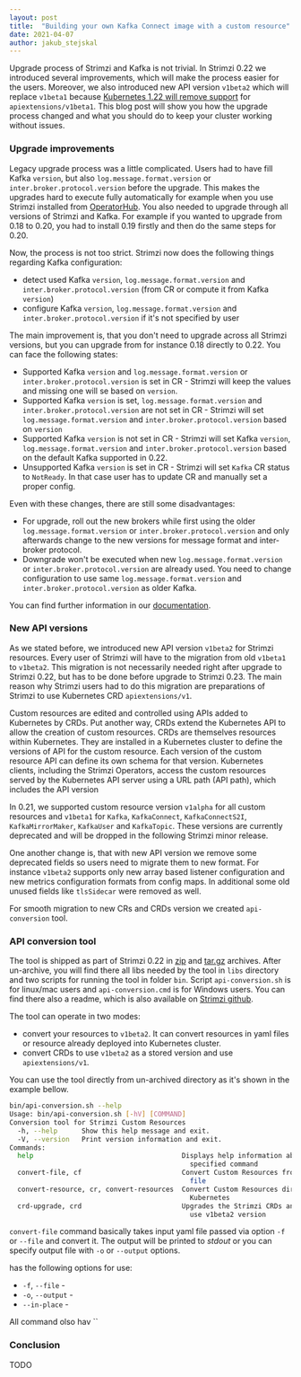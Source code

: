 ```yaml
---
layout: post
title:  "Building your own Kafka Connect image with a custom resource"
date: 2021-04-07
author: jakub_stejskal
---
```

Upgrade process of Strimzi and Kafka is not trivial. 
In Strimzi 0.22 we introduced several improvements, which will make the process easier for the users. 
Moreover, we also introduced new API version `v1beta2` which will replace `v1beta1` because [Kubernetes 1.22 will remove support](https://kubernetes.io/docs/reference/using-api/deprecation-guide/#customresourcedefinition-v122) for `apiextensions/v1beta1`.
This blog post will show you how the upgrade process changed and what you should do to keep your cluster working without issues.

<!--more-->

### Upgrade improvements

Legacy upgrade process was a little complicated.
Users had to have fill Kafka `version`, but also `log.message.format.version` or `inter.broker.protocol.version` before the upgrade.
This makes the upgrades hard to execute fully automatically for example when you use Strimzi installed from [OperatorHub](https://operatorhub.io/operator/strimzi-kafka-operator).
You also needed to upgrade through all versions of Strimzi and Kafka.
For example if you wanted to upgrade from 0.18 to 0.20, you had to install 0.19 firstly and then do the same steps for 0.20.

Now, the process is not too strict.
Strimzi now does the following things regarding Kafka configuration:
* detect used Kafka `version`, `log.message.format.version` and `inter.broker.protocol.version` (from CR or compute it from Kafka `version`)
* configure Kafka `version`, `log.message.format.version` and `inter.broker.protocol.version` if it's not specified by user

The main improvement is, that you don't need to upgrade across all Strimzi versions, but you can upgrade from for instance 0.18 directly to 0.22. 
You can face the following states:
* Supported Kafka `version` and `log.message.format.version` or `inter.broker.protocol.version` is set in CR - Strimzi will keep the values and missing one will se based on `version`.
* Supported Kafka `version` is set, `log.message.format.version` and `inter.broker.protocol.version` are not set in CR - Strimzi will set `log.message.format.version` and `inter.broker.protocol.version` based on `version`
* Supported Kafka `version` is not set in CR - Strimzi will set Kafka `version`, `log.message.format.version` and `inter.broker.protocol.version` based on the default Kafka supported in 0.22.
* Unsupported Kafka `version` is set in CR - Strimzi will set `Kafka` CR status to `NotReady`. 
  In that case user has to update CR and manually set a proper config.
  
Even with these changes, there are still some disadvantages:
* For upgrade, roll out the new brokers while first using the older `log.message.format.version` or `inter.broker.protocol.version` and only afterwards change to the new versions for message format and inter-broker protocol.
* Downgrade won't be executed when new `log.message.format.version` or `inter.broker.protocol.version` are already used.
You need to change configuration to use same `log.message.format.version` and `inter.broker.protocol.version` as older Kafka.
  
You can find further information in our [documentation](https://strimzi.io/docs/operators/latest/deploying.html#assembly-upgrade-str).

### New API versions

As we stated before, we introduced new API version `v1beta2` for Strimzi resources. 
Every user of Strimzi will have to the migration from old `v1beta1` to `v1beta2`.
This migration is not necessarily needed right after upgrade to Strimzi 0.22, but has to be done before upgrade to Strimzi 0.23.
The main reason why Strimzi users had to do this migration are preparations of Strimzi to use Kubernetes CRD `apiextensions/v1`.

Custom resources are edited and controlled using APIs added to Kubernetes by CRDs. 
Put another way, CRDs extend the Kubernetes API to allow the creation of custom resources. 
CRDs are themselves resources within Kubernetes. 
They are installed in a Kubernetes cluster to define the versions of API for the custom resource. 
Each version of the custom resource API can define its own schema for that version. 
Kubernetes clients, including the Strimzi Operators, access the custom resources served by the Kubernetes API server using a URL path (API path), which includes the API version

In 0.21, we supported custom resource version `v1alpha` for all custom resources and `v1beta1` for `Kafka`, `KafkaConnect`, `KafkaConnectS2I`, `KafkaMirrorMaker`, `KafkaUser` and `KafkaTopic`.
These versions are currently deprecated and will be dropped in the following Strimzi minor release.

One another change is, that with new API version we remove some deprecated fields so users need to migrate them to new format.
For instance `v1beta2` supports only new array based listener configuration and new metrics configuration formats from config maps.
In additional some old unused fields like `tlsSidecar` were removed as well. 

For smooth migration to new CRs and CRDs version we created `api-conversion` tool.

### API conversion tool

The tool is shipped as part of Strimzi 0.22 in [zip](https://github.com/strimzi/strimzi-kafka-operator/releases/download/0.22.1/api-conversion-0.22.1.zip) and [tar.gz](https://github.com/strimzi/strimzi-kafka-operator/releases/download/0.22.1/api-conversion-0.22.1.tar.gz) archives. 
After un-archive, you will find there all libs needed by the tool in `libs` directory and two scripts for running the tool in folder `bin`.
Script `api-conversion.sh` is for linux/mac users and `api-conversion.cmd` is for Windows users.
You can find there also a readme, which is also available on [Strimzi github](https://github.com/strimzi/strimzi-kafka-operator/tree/release-0.22.x/api-conversion).

The tool can operate in two modes:
* convert your resources to `v1beta2`. It can convert resources in yaml files or resource already deployed into Kubernetes cluster.
* convert CRDs to use `v1beta2` as a stored version and use `apiextensions/v1`.

You can use the tool directly from un-archived directory as it's shown in the example bellow.

```bash
bin/api-conversion.sh --help
Usage: bin/api-conversion.sh [-hV] [COMMAND]
Conversion tool for Strimzi Custom Resources
  -h, --help      Show this help message and exit.
  -V, --version   Print version information and exit.
Commands:
  help                                     Displays help information about the
                                             specified command
  convert-file, cf                         Convert Custom Resources from YAML
                                             file
  convert-resource, cr, convert-resources  Convert Custom Resources directly in
                                             Kubernetes
  crd-upgrade, crd                         Upgrades the Strimzi CRDs and CRs to
                                             use v1beta2 version
```



`convert-file` command basically takes input yaml file passed via option `-f` or `--file` and convert it.
The output will be printed to _stdout_ or you can specify output file with `-o` or `--output` options.


has the following options for use:
* `-f`, `--file` - 
* `-o`, `--output` - 
* `--in-place` - 

All command olso hav ``

### Conclusion

TODO
